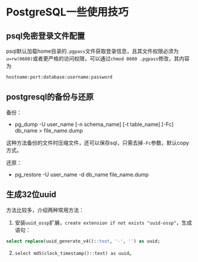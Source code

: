 # PostgreSQL一些使用技巧

## psql免密登录文件配置

psql默认加载home目录的`.pgpass`文件获取登录信息，且其文件权限必须为`u=rw(0600)`或者更严格的访问权限，可以通过`chmod 0600 .pgpass`修改，其内容为

```txt
hostname:port:database:username:password
```

## postgresql的备份与还原

备份：

- pg_dump -U user_name [-n schema_name] [-t table_name] [-Fc] db_name > file_name.dump

这种方法备份的文件时压缩文件，还可以保存sql，只需去掉`-Fc`参数，默认copy方式。

还原：

- pg_restore -U user_name -d db_name file_name.dump

## 生成32位uuid

方法比较多，介绍两种常用方法：

1. 安装`uuid_ossp`扩展，`create extension if not exists "uuid-ossp"`，生成语句：

```sql
select replace(uuid_generate_v4()::text, '-', '') as uuid;
```

2. `select md5(clock_timestamp()::text) as uuid`。